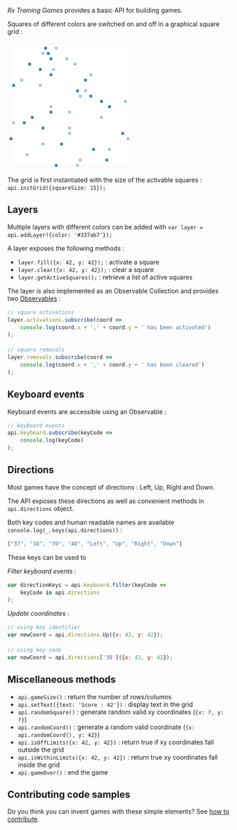 *Rx Training Games* provides a basic API for building games.

Squares of different colors are switched on and off in a graphical square grid :

![Grid Example](misc/grid-example.png)

The grid is first instantiated with the size of the activable squares : `api.initGrid({squareSize: 15});`

## Layers

Multiple layers with different colors can be added with `var layer = api.addLayer({color: '#337ab7'});`

A layer exposes the following methods :

 * `layer.fill({x: 42, y: 42});` : activate a square
 * `layer.clear({x: 42, y: 42});` : clear a square
 * `layer.getActiveSquares();` : retrieve a list of active squares
 
The layer is also implemented as an Observable Collection and provides two [Observables](http://reactivex.io/documentation/observable.html) :
 
```javascript
// square activations
layer.activations.subscribe(coord =>
    console.log(coord.x + ',' + coord.y + ' has been activated')
);

// square removals
layer.removals.subscribe(coord =>
    console.log(coord.x + ',' + coord.y + ' has been cleared')
);
```
 
## Keyboard events
 
Keyboard events are accessible using an Observable : 

```javascript
// keyboard events
api.keyboard.subscribe(keyCode =>
    console.log(keyCode)
);
```

## Directions

Most games have the concept of directions : Left, Up, Right and Down.

The API exposes these directions as well as convenient methods in `api.directions` object.

Both key codes and human readable names are available `console.log(_.keys(api.directions))` :

```javascript
["37", "38", "39", "40", "Left", "Up", "Right", "Down"]
```

These keys can be used to

*Filter keyboard events* :

```javascript
var directionKeys = api.keyboard.filter(keyCode =>
    keyCode in api.directions
);
```

*Update coordinates* :

```javascript
// using key identifier
var newCoord = api.directions.Up({x: 42, y: 42});

// using key code
var newCoord = api.directions['38']({x: 42, y: 42});
```

## Miscellaneous methods

 * `api.gameSize()` : return the number of rows/columns
 * `api.setText({text: 'Score : 42'})` : display text in the grid
 * `api.randomSquare()` : generate random valid xy coordinates (`{x: ?, y: ?}`) 
 * `api.randomCoord()` : generate a random valid coordinate (`{x: api.randomCoord(), y: 42}`)
 * `api.isOffLimits({x: 42, y: 42})` : return true if xy coordinates fall outside the grid
 * `api.isWithinLimits({x: 42, y: 42})` : return true xy coordinates fall inside the grid
 * `api.gameOver()` : end the game


## Contributing code samples

Do you think you can invent games with these simple elements? See [how to contribute](../../#how-to-contribute).